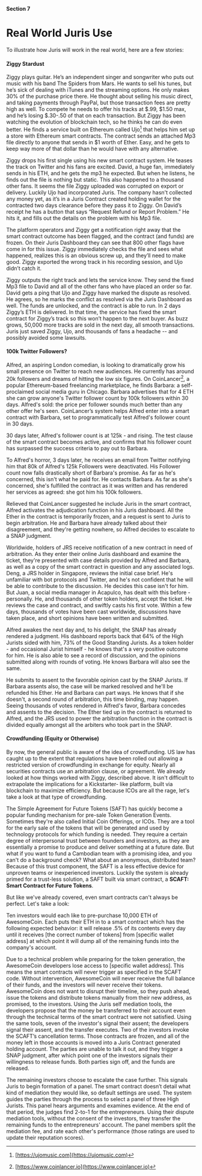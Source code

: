 **Section 7**
# Real World Juris Use

To illustrate how Juris will work in the real world, here are a few stories:

#### Ziggy Stardust

Ziggy plays guitar. He’s an independent singer and songwriter who puts out music with his band The Spiders from Mars. He wants to sell his tunes, but he’s sick of dealing with iTunes and the streaming options. He only makes 30% of the purchase price there. He thought about selling his music direct, and taking payments through PayPal, but those transaction fees are pretty high as well. To compete he needs to offer his tracks at $.99, $1.50 max, and he’s losing $.30-.50 of that on each transaction. But Ziggy has been watching the evolution of blockchain tech, so he thinks he can do even better. He finds a service built on Ethereum called Ujo[^10] that helps him set up a store with Ethereum smart contracts. The contract sends an attached Mp3 file directly to anyone that sends in $1 worth of Ether. Easy, and he gets to keep way more of that dollar than he would have with any alternative.

Ziggy drops his first single using his new smart contract system. He teases the track on Twitter and his fans are excited. David, a huge fan, immediately sends in his ETH, and he gets the mp3 he expected. But when he listens, he finds out the file is nothing but static. This also happened to a thousand other fans. It seems the file Ziggy uploaded was corrupted on export or delivery. Luckily Ujo had incorporated Juris. The company hasn't collected any money yet, as it’s in a Juris Contract created holding wallet for the contracted two days clearance before they pass it to Ziggy. On David’s receipt he has a button that says “Request Refund or Report Problem.” He hits it, and fills out the details on the problem with his Mp3 file.

The platform operators and Ziggy get a notification right away that the smart contract outcome has been flagged, and the contract \(and funds\) are frozen. On their Juris Dashboard they can see that 800 other flags have come in for this issue. Ziggy immediately checks the file and sees what happened, realizes this is an obvious screw up, and they’ll need to make good. Ziggy exported the wrong track in his recording session, and Ujo didn’t catch it.

Ziggy outputs the right track and lets the service know. They send the fixed Mp3 file to David and all of the other fans who have placed an order so far. David gets a ping that Ujo and Ziggy have marked the dispute as resolved. He agrees, so he marks the conflict as resolved via the Juris Dashboard as well. The funds are unlocked, and the contract is able to run. In 2 days Ziggy’s ETH is delivered. In that time, the service has fixed the smart contract for Ziggy’s track so this won’t happen to the next buyer. As buzz grows, 50,000 more tracks are sold in the next day, all smooth transactions. Juris just saved Ziggy, Ujo, and thousands of fans a headache -- and possibly avoided some lawsuits.

#### 100k Twitter Followers?

Alfred, an aspiring London comedian, is looking to dramatically grow his small presence on Twitter to reach new audiences. He currently has around 20k followers and dreams of hitting the low six figures. On CoinLancer[^11], a popular Ethereum-based freelancing marketplace, he finds Barbara: a self-proclaimed social media guru in Chicago. Barbara advertises that for 4 ETH she can grow anyone's Twitter follower count by 100k followers within 30 days. Alfred's sold: the price per follower sounds much better than any other offer he's seen. CoinLancer’s system helps Alfred enter into a smart contract with Barbara, set to programmatically test Alfred's follower count in 30 days.

30 days later, Alfred's follower count is at 125k - and rising. The test clause of the smart contract becomes active, and confirms that his follower count has surpassed the success criteria to pay out to Barbara.

To Alfred's horror, 3 days later, he receives an email from Twitter notifying him that 80k of Alfred's 125k Followers were deactivated. His Follower count now falls drastically short of Barbara's promise. As far as he's concerned, this isn't what he paid for. He contacts Barbara. As far as she's concerned, she's fulfilled the contract as it was written and has rendered her services as agreed: she got him his 100k followers.

Relieved that CoinLancer suggested he include Juris in the smart contract, Alfred activates the adjudication function in his Juris dashboard. All the Ether in the contract is temporarily frozen, and a request is sent to Juris to begin arbitration. He and Barbara have already talked about their disagreement, and they're getting nowhere, so Alfred decides to escalate to a SNAP judgment.

Worldwide, holders of JRS receive notification of a new contract in need of arbitration. As they enter their online Juris dashboard and examine the ticket, they're presented with case details provided by Alfred and Barbara, as well as a copy of the smart contract in question and any associated logs. Deng, a JRS holder in Singapore, reviews the initial case brief. He's unfamiliar with bot protocols and Twitter, and he's not confident that he will be able to contribute to the discussion. He decides this case isn't for him. But Juan, a social media manager in Acapulco, has dealt with this before - personally. He, and thousands of other token holders, accept the ticket. He reviews the case and contract, and swiftly casts his first vote. Within a few days, thousands of votes have been cast worldwide, discussions have taken place, and short opinions have been written and submitted.

Alfred awakes the next day and, to his delight, the SNAP has already rendered a judgment. His dashboard reports back that 64% of the High Jurists sided with him, 73% of the Good Standing Jurists. As a token holder - and occasional Jurist himself - he knows that's a very positive outcome for him. He is also able to see a record of discussion, and the opinions submitted along with rounds of voting. He knows Barbara will also see the same.

He submits to assent to the favorable opinion cast by the SNAP Jurists. If Barbara assents also, the case will be marked resolved and he'll be refunded his Ether. He and Barbara can part ways. He knows that if she doesn't, a second round of arbitration, this time binding, may happen. Seeing thousands of votes rendered in Alfred's favor, Barbara concedes and assents to the decision. The Ether tied up in the contract is returned to Alfred, and the JRS used to power the arbitration function in the contract is divided equally amongst all the arbiters who took part in the SNAP.

#### Crowdfunding \(Equity or Otherwise\)

By now, the general public is aware of the idea of crowdfunding. US law has caught up to the extent that regulations have been rolled out allowing a restricted version of crowdfunding in exchange for equity. Nearly all securities contracts use an arbitration clause, or agreement. We already looked at how things worked with Ziggy, described above. It isn't difficult to extrapolate the implications for a Kickstarter- like platform, built via blockchain to maximize efficiency. But because ICOs are all the rage, let's take a look at that type of crowdfunding.

The Simple Agreement for Future Tokens \(SAFT\) has quickly become a popular funding mechanism for pre-sale Token Generation Events. Sometimes they're also called Initial Coin Offerings, or ICOs. They are a tool for the early sale of the tokens that will be generated and used by technology protocols for which funding is needed. They require a certain degree of interpersonal trust between founders and investors, as they are essentially a promise to produce and deliver something at a future date. But what if you want to fund a Cambodian team with a promising idea, and you can't do a background check? What about an anonymous, distributed team? Because of this trust component, the SAFT is a less effective device for unproven teams or inexperienced investors. Luckily the system is already primed for a trust-less solution, a SAFT built via smart contract, a **SCAFT: Smart Contract for Future Tokens**.

But like we've already covered, even smart contracts can't always be perfect. Let's take a look:

Ten investors would each like to pre-purchase 10,000 ETH of AwesomeCoin. Each puts their ETH in to a smart contract which has the following expected behavior: it will release .5% of its contents every day until it receives \[the correct number of tokens\] from \[specific wallet address\] at which point it will dump all of the remaining funds into the company's account.

Due to a technical problem while preparing for the token generation, the AwesomeCoin developers lose access to \[specific wallet address\]. This means the smart contracts will never trigger as specified in the SCAFT code. Without intervention, AwesomeCoin will never receive the full balance of their funds, and the investors will never receive their tokens. AwesomeCoin does not want to disrupt their timeline, so they push ahead, issue the tokens and distribute tokens manually from their new address, as promised, to the investors. Using the Juris self mediation tools, the developers propose that the money be transferred to their account even through the technical terms of the smart contract were not satisfied. Using the same tools, seven of the investor's signal their assent; the developers signal their assent, and the transfer executes. Two of the investors invoke the SCAFT’s cancellation terms. Those contracts are frozen, and all of the money left in those accounts is moved into a Juris Contract generated holding account. The parties are unable to talk it out, and they trigger a SNAP judgment, after which point one of the investors signals their willingness to release funds. Both parties sign off, and the funds are released.

The remaining investors choose to escalate the case further. This signals Juris to begin formation of a panel. The smart contract doesn’t detail what kind of mediation they would like, so default settings are used. The system guides the parties through the process to select a panel of three High Jurists. This panel hears arguments and examines evidence. At the end of that period, the judges find 2-to-1 for the entrepreneurs. Using their dispute mediation tools, without the consent of the investors, they transfer the remaining funds to the entrepreneurs' account. The panel members split the mediation fee, and rate each other's performance \(those ratings are used to update their reputation scores\).

[^10]: [https://ujomusic.com](https://ujomusic.com)
[^11]: [https://www.coinlancer.io](https://www.coinlancer.io)
